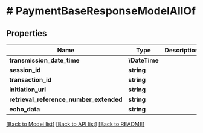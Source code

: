# # PaymentBaseResponseModelAllOf

## Properties

Name | Type | Description | Notes
------------ | ------------- | ------------- | -------------
**transmission_date_time** | **\DateTime** |  |
**session_id** | **string** |  | [optional]
**transaction_id** | **string** |  | [optional]
**initiation_url** | **string** |  | [optional]
**retrieval_reference_number_extended** | **string** |  | [optional]
**echo_data** | **string** |  | [optional]

[[Back to Model list]](../../README.md#models) [[Back to API list]](../../README.md#endpoints) [[Back to README]](../../README.md)

